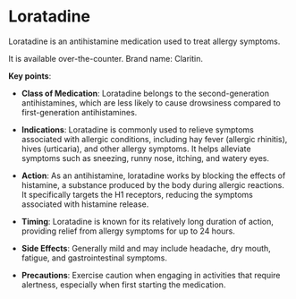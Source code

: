 # Loratadine

Loratadine is an antihistamine medication used to treat allergy symptoms.

It is available over-the-counter. Brand name: Claritin.

**Key points**:

* **Class of Medication**: Loratadine belongs to the second-generation antihistamines, which are less likely to cause drowsiness compared to first-generation antihistamines.

* **Indications**: Loratadine is commonly used to relieve symptoms associated with allergic conditions, including hay fever (allergic rhinitis), hives (urticaria), and other allergy symptoms. It helps alleviate symptoms such as sneezing, runny nose, itching, and watery eyes.

* **Action**: As an antihistamine, loratadine works by blocking the effects of histamine, a substance produced by the body during allergic reactions. It specifically targets the H1 receptors, reducing the symptoms associated with histamine release.

* **Timing**: Loratadine is known for its relatively long duration of action, providing relief from allergy symptoms for up to 24 hours.

* **Side Effects**: Generally mild and may include headache, dry mouth, fatigue, and gastrointestinal symptoms.

* **Precautions**: Exercise caution when engaging in activities that require alertness, especially when first starting the medication.
